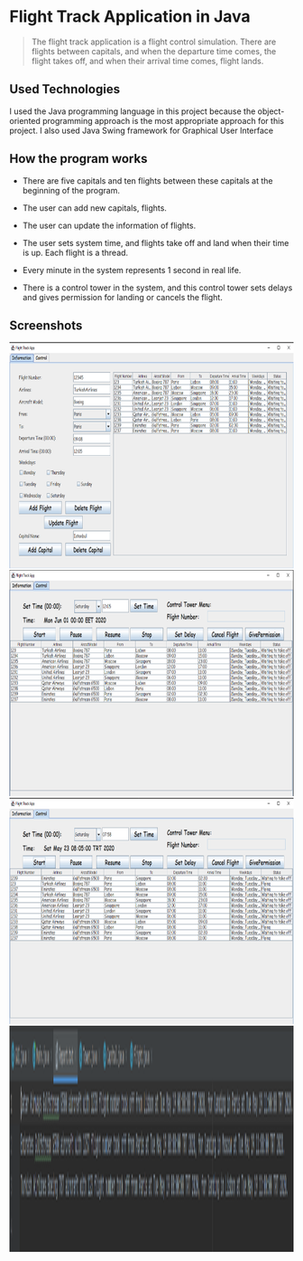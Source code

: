 # Flight Track Application in Java
> The flight track application is a flight control simulation. There are flights between capitals, and when the departure time comes, the flight takes off, and when their arrival time comes, flight lands.

## Used Technologies

I used the Java programming language in this project because the object-oriented programming approach is the most appropriate approach for this project. I also used Java Swing framework for Graphical User Interface

## How the program works

- There are five capitals and ten flights between these capitals at the beginning of the program.

- The user can add new capitals, flights.

- The user can update the information of flights.

- The user sets system time, and flights take off and land when their time is up. Each flight is a thread.

- Every minute in the system represents 1 second in real life.

- There is a control tower in the system, and this control tower sets delays and gives permission for landing or cancels the flight.

## Screenshots

<img src="img/1.png" height = "400" width = "600">

<img src="img/2.png" height = "400" width = "600">

<img src="img/3.png" height = "400" width = "600">

<img src="img/4.png" height = "400" width = "1500">

